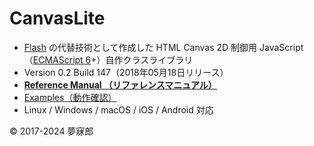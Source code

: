 # CanvasLite

* [Flash](https://ja.wikipedia.org/wiki/Adobe_Flash) の代替技術として作成した HTML Canvas 2D 制御用 JavaScript（[ECMAScript 6](https://github.com/mubirou/HelloWorld/blob/master/languages/ECMAScript6/ECMAScript6_reference.md)+）自作クラスライブラリ
* Version 0.2 Build 147（2018年05月18日リリース）
* [**Reference Manual （リファレンスマニュアル）**](https://github.com/mubirou/CanvasLite/blob/master/doc/reference.md)
* [Examples（動作確認）](https://github.com/mubirou/CanvasLite/tree/master/examples)
* Linux / Windows / macOS / iOS / Android 対応

© 2017-2024 夢寐郎
